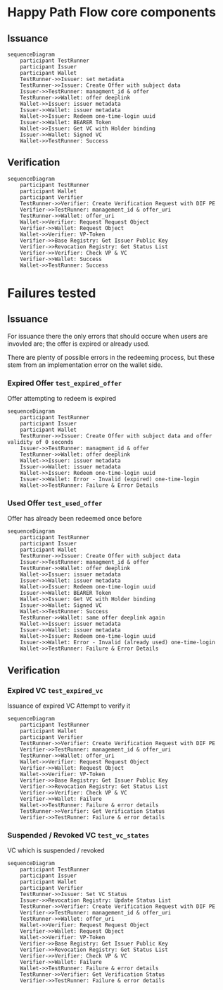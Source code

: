 <!--
SPDX-FileCopyrightText: 2024 Swiss Confederation

SPDX-License-Identifier: MIT
-->

# Happy Path Flow core components
## Issuance
```mermaid
sequenceDiagram
    participant TestRunner
    participant Issuer
    participant Wallet
    TestRunner->>Issuer: set metadata
    TestRunner->>Issuer: Create Offer with subject data
    Issuer->>TestRunner: managment_id & offer
    TestRunner->>Wallet: offer deeplink
    Wallet->>Issuer: issuer metadata
    Issuer->>Wallet: issuer metadata
    Wallet->>Issuer: Redeem one-time-login uuid
    Issuer->>Wallet: BEARER Token
    Wallet->>Issuer: Get VC with Holder binding
    Issuer->>Wallet: Signed VC
    Wallet->>TestRunner: Success
```
## Verification
```mermaid
sequenceDiagram
    participant TestRunner
    participant Wallet
    participant Verifier
    TestRunner->>Verifier: Create Verification Request with DIF PE
    Verifier->>TestRunner: management_id & offer_uri
    TestRunner->>Wallet: offer_uri
    Wallet->>Verifier: Request Request Object
    Verifier->>Wallet: Request Object
    Wallet->>Verifier: VP-Token
    Verifier->>Base Registry: Get Issuer Public Key
    Verifier->>Revocation Registry: Get Status List
    Verifier->>Verifier: Check VP & VC
    Verifier->>Wallet: Success
    Wallet->>TestRunner: Success
```

# Failures tested
## Issuance
For issuance there the only errors that should occure when users are invovled are; the offer is expired or already used.

There are plenty of possible errors in the redeeming process, but these stem from an implementation error on the wallet side.

### Expired Offer `test_expired_offer`
Offer attempting to redeem is expired

```mermaid
sequenceDiagram
    participant TestRunner
    participant Issuer
    participant Wallet
    TestRunner->>Issuer: Create Offer with subject data and offer validity of 0 seconds
    Issuer->>TestRunner: managment_id & offer
    TestRunner->>Wallet: offer deeplink
    Wallet->>Issuer: issuer metadata
    Issuer->>Wallet: issuer metadata
    Wallet->>Issuer: Redeem one-time-login uuid
    Issuer->>Wallet: Error - Invalid (expired) one-time-login
    Wallet->>TestRunner: Failure & Error Details
```

### Used Offer `test_used_offer`
Offer has already been redeemed once before
```mermaid
sequenceDiagram
    participant TestRunner
    participant Issuer
    participant Wallet
    TestRunner->>Issuer: Create Offer with subject data
    Issuer->>TestRunner: managment_id & offer
    TestRunner->>Wallet: offer deeplink
    Wallet->>Issuer: issuer metadata
    Issuer->>Wallet: issuer metadata
    Wallet->>Issuer: Redeem one-time-login uuid
    Issuer->>Wallet: BEARER Token
    Wallet->>Issuer: Get VC with Holder binding
    Issuer->>Wallet: Signed VC
    Wallet->>TestRunner: Success
    TestRunner->>Wallet: same offer deeplink again
    Wallet->>Issuer: issuer metadata
    Issuer->>Wallet: issuer metadata
    Wallet->>Issuer: Redeem one-time-login uuid
    Issuer->>Wallet: Error - Invalid (already used) one-time-login
    Wallet->>TestRunner: Failure & Error Details
```

## Verification
### Expired VC `test_expired_vc`
Issuance of expired VC
Attempt to verify it

```mermaid
sequenceDiagram
    participant TestRunner
    participant Wallet
    participant Verifier
    TestRunner->>Verifier: Create Verification Request with DIF PE
    Verifier->>TestRunner: management_id & offer_uri
    TestRunner->>Wallet: offer_uri
    Wallet->>Verifier: Request Request Object
    Verifier->>Wallet: Request Object
    Wallet->>Verifier: VP-Token
    Verifier->>Base Registry: Get Issuer Public Key
    Verifier->>Revocation Registry: Get Status List
    Verifier->>Verifier: Check VP & VC
    Verifier->>Wallet: Failure
    Wallet->>TestRunner: Failure & error details
    TestRunner->>Verifier: Get Verification Status
    Verifier->>TestRunner: Failure & error details
```

### Suspended / Revoked VC `test_vc_states`
VC which is suspended / revoked

```mermaid
sequenceDiagram
    participant TestRunner
    participant Issuer
    participant Wallet
    participant Verifier
    TestRunner->>Issuer: Set VC Status
    Issuer->>Revocation Registry: Update Status List
    TestRunner->>Verifier: Create Verification Request with DIF PE
    Verifier->>TestRunner: management_id & offer_uri
    TestRunner->>Wallet: offer_uri
    Wallet->>Verifier: Request Request Object
    Verifier->>Wallet: Request Object
    Wallet->>Verifier: VP-Token
    Verifier->>Base Registry: Get Issuer Public Key
    Verifier->>Revocation Registry: Get Status List
    Verifier->>Verifier: Check VP & VC
    Verifier->>Wallet: Failure
    Wallet->>TestRunner: Failure & error details
    TestRunner->>Verifier: Get Verification Status
    Verifier->>TestRunner: Failure & error details
```
